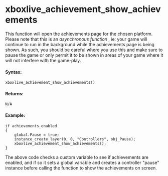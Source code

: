 # xboxlive_achievement_show_achievements

This function will open the achievements page for the chosen platform.
Please note that this is an *asynchronous function* , ie: your game will
continue to run in the background while the achievements page is being
shown. As such, you should be careful where you use this and make sure
to pause the game or only permit it to be shown in areas of your game
where it will not interfere with the game-play.

#### **Syntax:**

``` gml
xboxlive_achievement_show_achievements()
```

#### Returns:

``` gml
N/A
```

#### Example:

``` gml
if achievements_enabled
{
    global.Pause = true;
    instance_create_layer(0, 0, "Controllers", obj_Pause);
    xboxlive_achievement_show_achievements();
}
```

The above code checks a custom variable to see if achievements are
enabled, and if so it sets a global variable and creates a controller
"pause" instance before calling the function to show the achievements on
screen.
